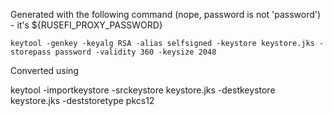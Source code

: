 
Generated with the following command (nope, password is not 'password') - it's ${RUSEFI_PROXY_PASSWORD}

``keytool -genkey -keyalg RSA -alias selfsigned -keystore keystore.jks -storepass password -validity 360 -keysize 2048``


Converted using

keytool -importkeystore -srckeystore keystore.jks -destkeystore keystore.jks -deststoretype pkcs12
